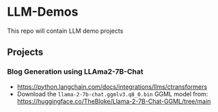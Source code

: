 # LLM-Demos
This repo will contain LLM demo projects

## Projects
### Blog Generation using LLAma2-7B-Chat
- https://python.langchain.com/docs/integrations/llms/ctransformers
- Download the `llama-2-7b-chat.ggmlv3.q8_0.bin` GGML model from: https://huggingface.co/TheBloke/Llama-2-7B-Chat-GGML/tree/main